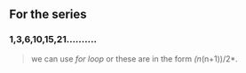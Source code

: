 ## For the series
### 1,3,6,10,15,21..........
> we can use *for loop* or these are in the form *(n*(n+1))/2*.
